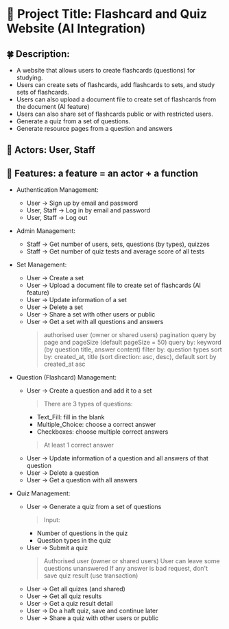 # 🌟 Project Title: Flashcard and Quiz Website (AI Integration)
## 🍀 Description:

- A website that allows users to create flashcards (questions) for studying.
- Users can create sets of flashcards, add flashcards to sets, and study sets of flashcards.
- Users can also upload a document file to create set of flashcards from the document (AI feature)
- Users can also share set of flashcards public or with restricted users.
- Generate a quiz from a set of questions.
- Generate resource pages from a question and answers

## 👨 Actors: User, Staff

## 🚀 Features: a feature = an actor + a function

- Authentication Management:
  - User -> Sign up by email and password
  - User, Staff -> Log in by email and password
  - User, Staff -> Log out

- Admin Management:
  - Staff -> Get number of users, sets, questions (by types), quizzes
  - Staff -> Get number of quiz tests and average score of all tests
  
- Set Management:
  - User -> Create a set
  - User -> Upload a document file to create set of flashcards (AI feature)
  - User -> Update information of a set
  - User -> Delete a set
  - User -> Share a set with other users or public
  - User -> Get a set with all questions and answers
    > authorised user (owner or shared users)
    > pagination query by page and pageSize (default pageSize = 50)
    > query by: keyword (by question title, answer content)
    > filter by: question types
    > sort by: created_at, title (sort direction: asc, desc), default sort by created_at asc

- Question (Flashcard) Management:
  - User -> Create a question and add it to a set
    > There are 3 types of questions:
    - Text_Fill: fill in the blank
    - Multiple_Choice: choose a correct answer
    - Checkboxes: choose multiple correct answers
    > At least 1 correct answer
  - User -> Update information of a question and all answers of that question
  - User -> Delete a question
  - User -> Get a question with all answers

- Quiz Management:
  - User -> Generate a quiz from a set of questions
    > Input:
    - Number of questions in the quiz
    - Question types in the quiz
  - User -> Submit a quiz
    > Authorised user (owner or shared users)
    > User can leave some questions unanswered
    > If any answer is bad request, don't save quiz result (use transaction)
  - User -> Get all quizes (and shared)
  - User -> Get all quiz results
  - User -> Get a quiz result detail
  - User -> Do a haft quiz, save and continue later
  - User -> Share a quiz with other users or public

